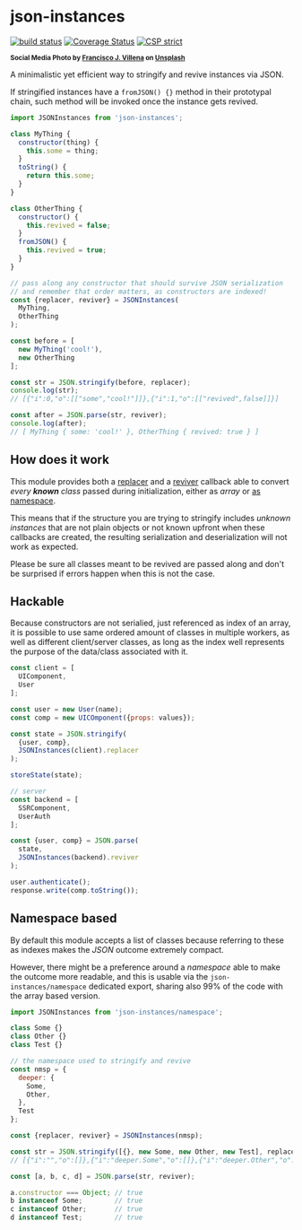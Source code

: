 # json-instances

[![build status](https://github.com/WebReflection/json-instances/actions/workflows/node.js.yml/badge.svg)](https://github.com/WebReflection/json-instances/actions) [![Coverage Status](https://coveralls.io/repos/github/WebReflection/json-instances/badge.svg?branch=main)](https://coveralls.io/github/WebReflection/json-instances?branch=main) [![CSP strict](https://webreflection.github.io/csp/strict.svg)](https://webreflection.github.io/csp/#-csp-strict)

<sup>**Social Media Photo by [Francisco J. Villena](https://unsplash.com/@villena_francis) on [Unsplash](https://unsplash.com/)**</sup>

A minimalistic yet efficient way to stringify and revive instances via JSON.

If stringified instances have a `fromJSON() {}` method in their prototypal chain, such method will be invoked once the instance gets revived.

```js
import JSONInstances from 'json-instances';

class MyThing {
  constructor(thing) {
    this.some = thing;
  }
  toString() {
    return this.some;
  }
}

class OtherThing {
  constructor() {
    this.revived = false;
  }
  fromJSON() {
    this.revived = true;
  }
}

// pass along any constructor that should survive JSON serialization
// and remember that order matters, as constructors are indexed!
const {replacer, reviver} = JSONInstances(
  MyThing,
  OtherThing
);

const before = [
  new MyThing('cool!'),
  new OtherThing
];

const str = JSON.stringify(before, replacer);
console.log(str);
// [{"i":0,"o":[["some","cool!"]]},{"i":1,"o":[["revived",false]]}]

const after = JSON.parse(str, reviver);
console.log(after);
// [ MyThing { some: 'cool!' }, OtherThing { revived: true } ]
```

## How does it work

This module provides both a [replacer](https://developer.mozilla.org/en-US/docs/Web/JavaScript/Reference/Global_Objects/JSON/stringify#the_replacer_parameter) and a [reviver](https://developer.mozilla.org/en-US/docs/Web/JavaScript/Reference/Global_Objects/JSON/parse#using_the_reviver_parameter) callback able to convert *every **known** class* passed during initialization, either as *array* or [as namespace](https://github.com/WebReflection/json-instances#namespace-based).

This means that if the structure you are trying to stringify includes *unknown instances* that are not plain objects or not known upfront when these callbacks are created, the resulting serialization and deserialization will not work as expected.

Please be sure all classes meant to be revived are passed along and don't be surprised if errors happen when this is not the case.


## Hackable

Because constructors are not serialied, just referenced as index of an array, it is possible to use same ordered amount of classes in multiple workers, as well as different client/server classes, as long as the index well represents the purpose of the data/class associated with it.

```js
const client = [
  UIComponent,
  User
];

const user = new User(name);
const comp = new UICOmponent({props: values});

const state = JSON.stringify(
  {user, comp},
  JSONInstances(client).replacer
);

storeState(state);

// server
const backend = [
  SSRComponent,
  UserAuth
];

const {user, comp} = JSON.parse(
  state,
  JSONInstances(backend).reviver
);

user.authenticate();
response.write(comp.toString());
```

## Namespace based

By default this module accepts a list of classes because referring to these as indexes makes the *JSON* outcome extremely compact.

However, there might be a preference around a *namespace* able to make the outcome more readable, and this is usable via the `json-instances/namespace` dedicated export, sharing also 99% of the code with the array based version.

```js
import JSONInstances from 'json-instances/namespace';

class Some {}
class Other {}
class Test {}

// the namespace used to stringify and revive
const nmsp = {
  deeper: {
    Some,
    Other,
  },
  Test
};

const {replacer, reviver} = JSONInstances(nmsp);

const str = JSON.stringify([{}, new Some, new Other, new Test], replacer);
// [{"i":"","o":[]},{"i":"deeper.Some","o":[]},{"i":"deeper.Other","o":[]},{"i":"Test","o":[]}]

const [a, b, c, d] = JSON.parse(str, reviver);

a.constructor === Object; // true
b instanceof Some;        // true
c instanceof Other;       // true
d instanceof Test;        // true
```
